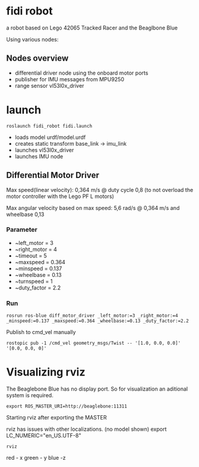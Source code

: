 # fidi robot

a robot based on Lego 42065 Tracked Racer and the Beaglbone Blue

Using various nodes:


## Nodes overview

* differential driver node using the onboard motor ports
* publisher for IMU messages from MPU9250
* range sensor vl53l0x_driver

# launch

`roslaunch fidi_robot fidi.launch`

* loads model urdf/model.urdf
* creates static transform base_link -> imu_link
* launches vl53l0x_driver
* launches IMU node


## Differential Motor Driver

Max speed(linear velocity): 0,364 m/s @ duty cycle 0,8 (to not overload the motor controller with the Lego PF L motors)

Max angular velocity based on max speed: 5,6 rad/s @ 0,364 m/s and wheelbase 0,13

### Parameter

* ~left_motor = 3
* ~right_motor = 4
* ~timeout = 5
* ~maxspeed = 0.364
* ~minspeed = 0.137
* ~wheelbase = 0.13
* ~turnspeed = 1
* ~duty_factor = 2.2

### Run

`rosrun ros-blue diff_motor_driver _left_motor:=3 _right_motor:=4 _minspeed:=0.137 _maxspeed:=0.364 _wheelbase:=0.13 _duty_factor:=2.2`

Publish to cmd_vel manually

`rostopic pub -1 /cmd_vel geometry_msgs/Twist -- '[1.0, 0.0, 0.0]' '[0.0, 0.0, 0]'`


# Visualizing rviz

The Beaglebone Blue has no display port. So for visualization an aditional system is required.

`export ROS_MASTER_URI=http://beaglebone:11311`

Starting rviz after exporting the MASTER

rviz has issues with other localizations. (no model shown)
export LC_NUMERIC="en_US.UTF-8"

`rviz`

red - x green - y blue -z
